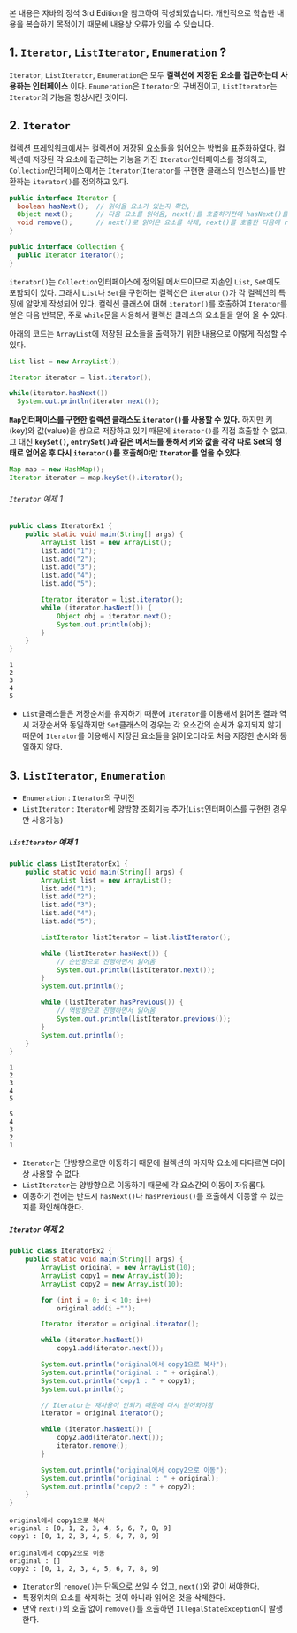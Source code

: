 본 내용은 자바의 정석 3rd Edition을 참고하여 작성되었습니다. 개인적으로 학습한 내용을 복습하기 목적이기 때문에 내용상 오류가 있을 수 있습니다.

## 1. `Iterator`, `ListIterator`, `Enumeration` ?

`Iterator`, `ListIterator`, `Enumeration`은 모두 **컬렉션에 저장된 요소를 접근하는데 사용하는 인터페이스** 이다. `Enumeration`은 `Iterator`의 구버전이고, `ListIterator`는 `Iterator`의 기능을 향상시킨 것이다.

## 2. `Iterator`
컬렉션 프레임워크에서는 컬렉션에 저장된 요소들을 읽어오는 방법을 표준화하였다. 컬렉션에 저장된 각 요소에 접근하는 기능을 가진 `Iterator`인터페이스를 정의하고, `Collection`인터페이스에서는 `Iterator`(`Iterator`를 구현한 클래스의 인스턴스)를 반환하는 `iterator()`를 정의하고 있다.
```java
public interface Iterator {
  boolean hasNext();  // 읽어올 요소가 있는지 확인,
  Object next();      // 다음 요소를 읽어옴, next()를 호출하기전에 hasNext()를 호출해 읽어올 요소가 있는지 확인하는 것이 안전함.
  void remove();      // next()로 읽어온 요소를 삭제, next()를 호출한 다음에 remove()를 호출해야함
}

public interface Collection {
  public Iterator iterator();
}
```

`iterator()`는 `Collection`인터페이스에 정의된 메서드이므로 자손인 `List`, `Set`에도 포함되어 있다. 그래서 `List`나 `Set`을 구현하는 컬렉션은 `iterator()`가 각 컬렉션의 특징에 알맞게 작성되어 있다. 컬렉션 클래스에 대해 `iterator()`를 호출하여 `Iterator`를 얻은 다음 반복문, 주로 `while`문을 사용해서 컬렉션 클래스의 요소들을 얻어 올 수 있다.

아래의 코드는 `ArrayList`에 저장된 요소들을 출력하기 위한 내용으로 이렇게 작성할 수 있다.
```java
List list = new ArrayList();

Iterator iterator = list.iterator();

while(iterator.hasNext())
  System.out.println(iterator.next());
```

**`Map`인터페이스를 구현한 컬렉션 클래스도 `iterator()`를 사용할 수 있다.** 하지만 키(key)와 값(value)을 쌍으로 저장하고 있기 때문에 `iterator()`를 직접 호출할 수 없고, 그 대신 **`keySet()`, `entrySet()`과 같은 메서드를 통해서 키와 값을 각각 따로 Set의 형태로 얻어온 후 다시 `iterator()`를 호출해야만 `Iterator`를 얻을 수 있다.**
```java
Map map = new HashMap();
Iterator iterator = map.keySet().iterator();
```

###### `Iterator` 예제 1
```java
public class IteratorEx1 {
    public static void main(String[] args) {
        ArrayList list = new ArrayList();
        list.add("1");
        list.add("2");
        list.add("3");
        list.add("4");
        list.add("5");

        Iterator iterator = list.iterator();
        while (iterator.hasNext()) {
            Object obj = iterator.next();
            System.out.println(obj);
        }
    }
}
```
```
1
2
3
4
5
```
- `List`클래스들은 저장순서를 유지하기 때문에 `Iterator`를 이용해서 읽어온 결과 역시 저장순서와 동일하지만 `Set`클래스의 경우는 각 요소간의 순서가 유지되지 않기 때문에 `Iterator`를 이용해서 저장된 요소들을 읽어오더라도 처음 저장한 순서와 동일하지 않다.

## 3. `ListIterator`, `Enumeration`
- `Enumeration` : `Iterator`의 구버전
- `ListIterator` : `Iterator`에 양방향 조회기능 추가(`List`인터페이스를 구현한 경우만 사용가능)

##### `ListIterator` 예제 1
```java
public class ListIteratorEx1 {
    public static void main(String[] args) {
        ArrayList list = new ArrayList();
        list.add("1");
        list.add("2");
        list.add("3");
        list.add("4");
        list.add("5");

        ListIterator listIterator = list.listIterator();

        while (listIterator.hasNext()) {
            // 순반향으로 진행하면서 읽어옴
            System.out.println(listIterator.next());
        }
        System.out.println();

        while (listIterator.hasPrevious()) {
            // 역방향으로 진행하면서 읽어옴
            System.out.println(listIterator.previous());
        }
        System.out.println();
    }
}
```
```
1
2
3
4
5

5
4
3
2
1
```
- `Iterator`는 단방향으로만 이동하기 때문에 컬렉션의 마지막 요소에 다다르면 더이상 사용할 수 없다.
- `ListIterator`는 양방향으로 이동하기 때문에 각 요소간의 이동이 자유롭다.
- 이동하기 전에는 반드시 `hasNext()`나 `hasPrevious()`를 호출해서 이동할 수 있는지를 확인해야한다.

##### `Iterator` 예제 2
```java
public class IteratorEx2 {
    public static void main(String[] args) {
        ArrayList original = new ArrayList(10);
        ArrayList copy1 = new ArrayList(10);
        ArrayList copy2 = new ArrayList(10);

        for (int i = 0; i < 10; i++)
            original.add(i +"");

        Iterator iterator = original.iterator();

        while (iterator.hasNext())
            copy1.add(iterator.next());

        System.out.println("original에서 copy1으로 복사");
        System.out.println("original : " + original);
        System.out.println("copy1 : " + copy1);
        System.out.println();

        // Iterator는 재사용이 안되기 때문에 다시 얻어와야함
        iterator = original.iterator();

        while (iterator.hasNext()) {
            copy2.add(iterator.next());
            iterator.remove();
        }

        System.out.println("original에서 copy2으로 이동");
        System.out.println("original : " + original);
        System.out.println("copy2 : " + copy2);
    }
}
```
```
original에서 copy1으로 복사
original : [0, 1, 2, 3, 4, 5, 6, 7, 8, 9]
copy1 : [0, 1, 2, 3, 4, 5, 6, 7, 8, 9]

original에서 copy2으로 이동
original : []
copy2 : [0, 1, 2, 3, 4, 5, 6, 7, 8, 9]
```

- `Iterator`의 `remove()`는 단독으로 쓰일 수 없고, `next()`와 같이 써야한다.
- 특정위치의 요소를 삭제하는 것이 아니라 읽어온 것을 삭제한다.
- 만약 `next()`의 호출 없이 `remove()`를 호출하면 `IllegalStateException`이 발생한다.
